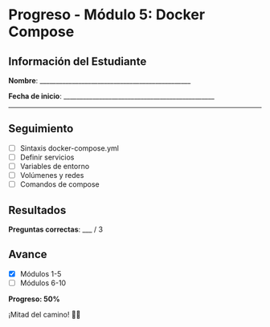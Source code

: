 # Progreso - Módulo 5: Docker Compose

## Información del Estudiante

**Nombre**: _______________________________________________

**Fecha de inicio**: _______________________________________________

---

## Seguimiento

- [ ] Sintaxis docker-compose.yml
- [ ] Definir servicios
- [ ] Variables de entorno
- [ ] Volúmenes y redes
- [ ] Comandos de compose

## Resultados

**Preguntas correctas**: ___ / 3

## Avance

- [x] Módulos 1-5
- [ ] Módulos 6-10

**Progreso: 50%**

¡Mitad del camino! 🐳🚀
